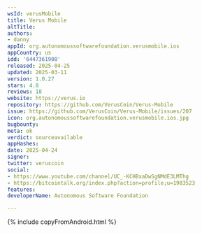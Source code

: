 ```yaml
---
wsId: verusMobile
title: Verus Mobile
altTitle: 
authors:
- danny
appId: org.autonomoussoftwarefoundation.verusmobile.ios
appCountry: us
idd: '6447361908'
released: 2025-04-25
updated: 2025-03-11
version: 1.0.27
stars: 4.8
reviews: 18
website: https://verus.io
repository: https://github.com/VerusCoin/Verus-Mobile
issue: https://github.com/VerusCoin/Verus-Mobile/issues/207
icon: org.autonomoussoftwarefoundation.verusmobile.ios.jpg
bugbounty: 
meta: ok
verdict: sourceavailable
appHashes: 
date: 2025-04-24
signer: 
twitter: veruscoin
social:
- https://www.youtube.com/channel/UC_-KCHBxaDwSgNMdE3LMThg
- https://bitcointalk.org/index.php?action=profile;u=1983523
features: 
developerName: Autonomous Software Foundation

---
```


{% include copyFromAndroid.html %}